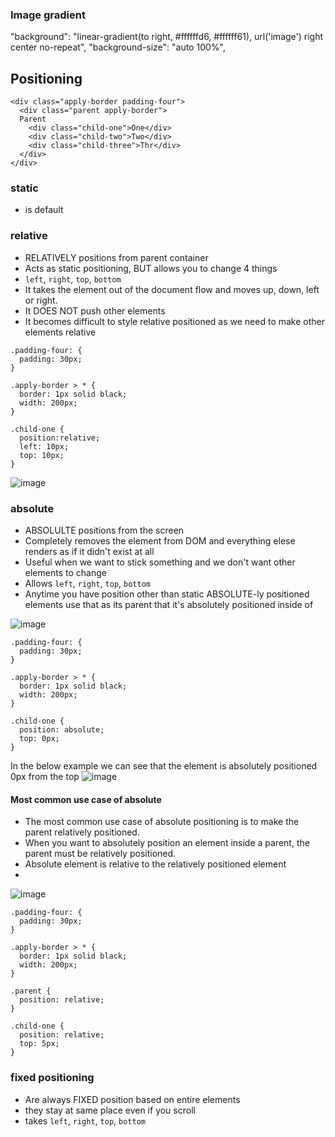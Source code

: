 
### Image gradient
 "background": "linear-gradient(to right, #ffffffd6, #ffffff61), url('image') right center no-repeat",
                    "background-size": "auto 100%",

## Positioning
```
<div class="apply-border padding-four">
  <div class="parent apply-border">
  Parent
    <div class="child-one">One</div>
    <div class="child-two">Two</div>
    <div class="child-three">Thr</div>
  </div>
</div>
```
### static
- is default 

### relative 
- RELATIVELY positions from parent container
- Acts as static positioning, BUT allows you to change 4 things
- `left`, `right`, `top`, `bottom`
- It takes the element out of the document flow and moves up, down, left or right. 
- It DOES NOT push other elements
- It becomes difficult to style relative positioned as we need to make other elements relative

```
.padding-four: {
  padding: 30px;
}

.apply-border > * {
  border: 1px solid black;
  width: 200px;
}

.child-one {
  position:relative;
  left: 10px;
  top: 10px;
}
```
![image](https://user-images.githubusercontent.com/19309898/98550226-d7a8b380-2269-11eb-8a3e-b8d5c08d4e1e.png)


### absolute
- ABSOLULTE positions from the screen
- Completely removes the element from DOM and everything elese renders as if it didn't exist at all
- Useful when we want to stick something and we don't want other elements to change
- Allows `left`, `right`, `top`, `bottom`
- Anytime you have position other than static ABSOLUTE-ly positioned elements use that as its parent that it's absolutely positioned inside of

![image](https://user-images.githubusercontent.com/19309898/98550178-c495e380-2269-11eb-89b2-de04b1341a62.png)


```
.padding-four: {
  padding: 30px;
}

.apply-border > * {
  border: 1px solid black;
  width: 200px;
}

.child-one {
  position: absolute;
  top: 0px;
}
```

In the below example we can see that the element is absolutely positioned 0px from the top
![image](https://user-images.githubusercontent.com/19309898/98550590-4c7bed80-226a-11eb-86c7-1210fcb789a5.png)


#### Most common use case of absolute
- The most common use case of absolute positioning is to make the parent relatively positioned.
- When you want to absolutely position an element inside a parent, the parent must be relatively positioned.
- Absolute element is relative to the relatively positioned element
- 
![image](https://user-images.githubusercontent.com/19309898/98550983-c57b4500-226a-11eb-86c2-cf938ef6c878.png)

```
.padding-four: {
  padding: 30px;
}

.apply-border > * {
  border: 1px solid black;
  width: 200px;
}

.parent {
  position: relative;
}

.child-one {
  position: relative;
  top: 5px;
}
```

### fixed positioning
- Are always FIXED position based on entire elements
- they stay at same place even if you scroll
- takes `left`, `right`, `top`, `bottom`

